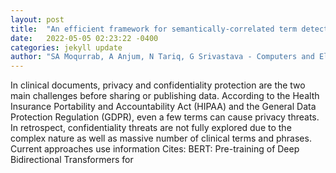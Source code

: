 ```yaml
---
layout: post
title:  "An efficient framework for semantically-correlated term detection and sanitization in clinical documents"
date:   2022-05-05 02:23:22 -0400
categories: jekyll update
author: "SA Moqurrab, A Anjum, N Tariq, G Srivastava - Computers and Electrical Engineering, 2022"
---
```

In clinical documents, privacy and confidentiality protection are the two main challenges before sharing or publishing data. According to the Health Insurance Portability and Accountability Act (HIPAA) and the General Data Protection Regulation (GDPR), even a few terms can cause privacy threats. In retrospect, confidentiality threats are not fully explored due to the complex nature as well as massive number of clinical terms and phrases. Current approaches use information Cites: BERT: Pre-training of Deep Bidirectional Transformers for